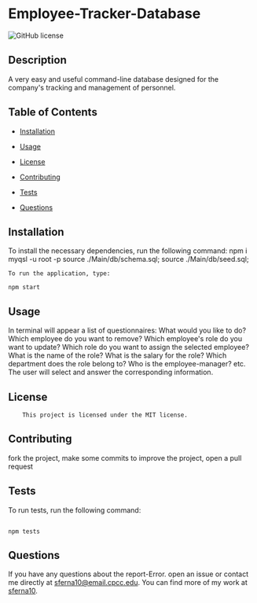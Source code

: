 # Employee-Tracker-Database

![GitHub license](https://img.shields.io/badge/license-MIT-blue.svg)

## Description

A very easy and useful command-line database designed for the company's tracking and management of personnel.

## Table of Contents

* [Installation](#installation)
* [Usage](#usage)

* [License](#license)

* [Contributing](#contributing)
* [Tests](#test)
* [Questions](#questions)

## Installation

To install the necessary dependencies, run the following command:
npm i
myqsl -u root -p
source ./Main/db/schema.sql;
source ./Main/db/seed.sql;

```
To run the application, type:

npm start

```

## Usage

In terminal will appear a list of questionnaires: What would you like to do? Which employee do you want to remove?  Which employee's role do you want to update? Which role do you want to assign the selected employee? What is the name of the role? What is the salary for the role? Which department does the role belong to? Who is the employee-manager? etc. The user will select and answer the corresponding information.


## License 
    
        This project is licensed under the MIT license.

## Contributing

fork the project, make some commits to improve the project, open a pull request

## Tests

To run tests, run the following command:
```

npm tests
```

## Questions

If you have any questions about the report-Error. open an issue or contact me  directly at sferna10@email.cpcc.edu. You can find more of my work at [sferna10](https://github.com/sferna10/).

